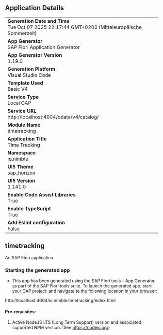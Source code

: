 ## Application Details

|                                                                                                  |
| ------------------------------------------------------------------------------------------------ |
| **Generation Date and Time**<br>Tue Oct 07 2025 22:17:44 GMT+0200 (Mitteleuropäische Sommerzeit) |
| **App Generator**<br>SAP Fiori Application Generator                                             |
| **App Generator Version**<br>1.19.0                                                              |
| **Generation Platform**<br>Visual Studio Code                                                    |
| **Template Used**<br>Basic V4                                                                    |
| **Service Type**<br>Local CAP                                                                    |
| **Service URL**<br>http://localhost:4004/odata/v4/catalog/                                       |
| **Module Name**<br>timetracking                                                                  |
| **Application Title**<br>Time Tracking                                                           |
| **Namespace**<br>io.nimble                                                                       |
| **UI5 Theme**<br>sap_horizon                                                                     |
| **UI5 Version**<br>1.141.0                                                                       |
| **Enable Code Assist Libraries**<br>True                                                         |
| **Enable TypeScript**<br>True                                                                    |
| **Add Eslint configuration**<br>False                                                            |

## timetracking

An SAP Fiori application.

### Starting the generated app

- This app has been generated using the SAP Fiori tools - App Generator, as part of the SAP Fiori tools suite. To launch the generated app, start your CAP project: and navigate to the following location in your browser:

http://localhost:4004/io.nimble.timetracking/index.html

#### Pre-requisites:

1. Active NodeJS LTS (Long Term Support) version and associated supported NPM version. (See https://nodejs.org)
